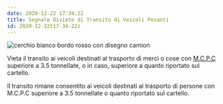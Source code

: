 ```yaml
---
date: 2020-12-22 17:34:22
title: Segnale Divieto di Transito di Veicoli Pesanti
id: 2020-12-22t17-34-22z
---
```


![cerchio bianco bordo rosso con disegno
camion](./images/divieto-transito-pesanti.png)

Vieta il transito ai veicoli destinati al trasporto di merci o cose con
[M.C.P.C](./2020-12-22t16-12-37z.md) superiore a 3.5 tonnellate, o in caso,
superiore a quanto riportato sul cartello.

Il transito rimane consentito ai veicoli destinati al trasporto di persone con
M.C.P.C superiore a 3.5 tonnellate o quanto riportato sul cartello.
